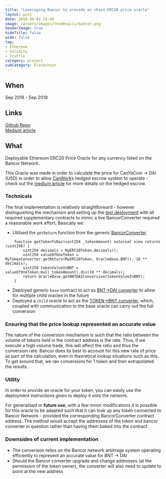 ```yaml
---
title: "Leveraging Bancor to provide on chain ERC20 price oracle"
layout: post
date: 2018-09-01 14:40
image: /assets/images/thumbnails/bancor.png
headerImage: true 
hideTitle: false
wide: false
tag:
- Ethereum
- Solidity
- Truffle
category: project
subCategory: blockchain
---
```


## When
Sep 2018 - Sep 2018

## Links
[Github Repo](https://github.com/canyaio/canya-contracts-price-oracle)  
[Medium article](https://medium.com/canyacoin/canya-releases-hedged-escrow-to-protect-platform-users-from-price-volatility-7fca7a0aad32)

## What
Deployable Ethereum ERC20 Price Oracle for any currency listed on the Bancor Network.

This Oracle was made in order to calculate the price for CanYaCoin -> DAI (USD) in order to allow [CanWork](http://canwork.io)s hedged escrow system to operate - check out the [medium article](https://medium.com/canyacoin/canya-releases-hedged-escrow-to-protect-platform-users-from-price-volatility-7fca7a0aad32) for more details on the hedged escrow.

### Technicals
The final implementation is relatively straightforward - however distinguishing the mechanism and setting up the [test deployment](/assets/contracts/test_migration.js) with all required supplementary contracts to mimic a live BancorConverter required a reasonable work effort. Basically we:

 - Utilised the `getReturn` function from the generic [BancorConverter](/assets/contracts/BancorConverter.sol)

```solidity
    function getTokenToDai(uint256 _tokenAmount) external view returns (uint256) {
        uint256 decimals = MyERC20Token.decimals();
        uint256 valueOfOneToken = MyTokenConverter.getReturn(MyERC20Token, OracleBase.BNT(), 10 ** decimals);
        uint256 tokenValueInBNT = valueOfOneToken.mul(_tokenAmount).div(10 ** decimals);
        return OracleBase.getBNTDAIConversion(tokenValueInBNT);
    }
```
 - Deployed generic `base` contract to act as [BNT->DAI converter](/assets/contracts/ERC20PriceOracleBase.sol) to allow for multiple child oracles in the future
 - Deployed a `child` oracle to act as the [TOKEN->BNT converter](/assets/contracts/ERC20PriceOracle.sol), which, coupled with communication to the base oracle can carry out the full conversion

### Ensuring that the price lookup represented an accurate value
The nature of the conversion mechanism is such that the ratio between the volume of tokens held in the contract address is the rate. Thus, if we execute a high volume trade, this will affect the ratio and thus the conversion rate. Bancor does its best to account for this new rate of price as part of the calculation, even in theoretical lookup situations such as this. To get around that, we ran conversions for 1 token and then extrapolated the results.


### Utility
In order to provide an oracle for your token, you can easily use the deployment instructions given to deploy it onto the network.

For generalised or __future use__, with a few minor modifications it is possible for this oracle to be adapted such that it can look up any token connected to Bancor Network - provided the corresponding BancorConverter contract address. The method would accept the addresses of the token and bancor converter in question rather than having them baked into the contract. 

### Downsides of current implementation
 - The conversion relies on the Bancor network arbitrage system operating efficiently to represent an accurate value for BNT -> DAI
 - Should the Bancor converter upgrade and change addresses (at the permission of the token owner), the converter will also need to update to point at the new address






